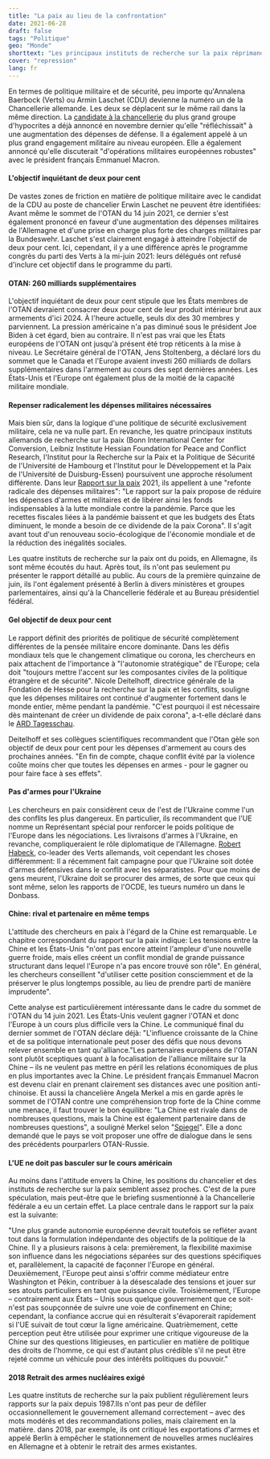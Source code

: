 ```yaml
---
title: "La paix au lieu de la confrontation"
date: 2021-06-28
draft: false
tags: "Politique"
geo: "Monde"
shorttext: "Les principaux instituts de recherche sur la paix réprimandent l'autonomie stratégique de l'Europe et mettent en garde contre la confrontation avec la Chine."
cover: "repression"
lang: fr
---
```


En termes de politique militaire et de sécurité, peu importe qu'Annalena Baerbock (Verts) ou Armin Laschet (CDU) devienne la numéro un de la Chancellerie allemande. Les deux se déplacent sur le même rail dans la même direction. La [candidate à la chancellerie](https://www.tagesspiegel.de/politik/gruenen-chefin-fuer-europaeische-verteidigungspolitik-baerbock-will-die-bundeswehr-staerken/26670854.html "Baerbock will die Bundeswehr stärken") du plus grand groupe d'hypocrites a déjà annoncé en novembre dernier qu'elle "réfléchissait" à une augmentation des dépenses de défense. Il a également appelé à un plus grand engagement militaire au niveau européen. Elle a également annoncé qu'elle discuterait "d'opérations militaires européennes robustes" avec le président français Emmanuel Macron.

#### L'objectif inquiétant de deux pour cent

De vastes zones de friction en matière de politique militaire avec le candidat de la CDU au poste de chancelier Erwin Laschet ne peuvent être identifiées: Avant même le sommet de l'OTAN du 14 juin 2021, ce dernier s'est également prononcé en faveur d'une augmentation des dépenses militaires de l'Allemagne et d'une prise en charge plus forte des charges militaires par la Bundeswehr.  Laschet s'est clairement engagé à atteindre l'objectif de deux pour cent. Ici, cependant, il y a une différence après le programme congrès du parti des Verts à la mi-juin 2021: leurs délégués ont refusé d'inclure cet objectif dans le programme du parti.

#### OTAN: 260 milliards supplémentaires

L'objectif inquiétant de deux pour cent stipule que les États membres de l'OTAN devraient consacrer deux pour cent de leur produit intérieur brut aux armements d'ici 2024. À l'heure actuelle, seuls dix des 30 membres y parviennent. La pression américaine n'a pas diminué sous le président Joe Biden à cet égard, bien au contraire. Il n'est pas vrai que les États européens de l'OTAN ont jusqu'à présent été trop réticents à la mise à niveau. Le Secrétaire général de l'OTAN, Jens Stoltenberg, a déclaré lors du sommet que le Canada et l'Europe avaient investi 260 milliards de dollars supplémentaires dans l'armement au cours des sept dernières années. Les États-Unis et l'Europe ont également plus de la moitié de la capacité militaire mondiale.

#### Repenser radicalement les dépenses militaires nécessaires

Mais bien sûr, dans la logique d'une politique de sécurité exclusivement militaire, cela ne va nulle part. En revanche, les quatre principaux instituts allemands de recherche sur la paix (Bonn International Center for Conversion, Leibniz Institute Hessian Foundation for Peace and Conflict Research, l'Institut pour la Recherche sur la Paix et la Politique de Sécurité de l'Université de Hambourg et l'Institut pour le Développement et la Paix de l'Université de Duisburg-Essen) poursuivent une approche résolument différente. Dans leur [Rapport sur la paix](/staticdownloads/Pressemitteilung_Friedensgutachten_2021.pdf "Friedensgutachten 2021") 2021, ils appellent à une "refonte radicale des dépenses militaires": "Le rapport sur la paix propose de réduire les dépenses d'armes et militaires et de libérer ainsi les fonds indispensables à la lutte mondiale contre la pandémie. Parce que les recettes fiscales liées à la pandémie baissent et que les budgets des États diminuent, le monde a besoin de ce dividende de la paix Corona". Il s'agit avant tout d'un renouveau socio-écologique de l'économie mondiale et de la réduction des inégalités sociales.

Les quatre instituts de recherche sur la paix ont du poids, en Allemagne, ils sont même écoutés du haut. Après tout, ils n'ont pas seulement pu présenter le rapport détaillé au public. Au cours de la première quinzaine de juin, ils l'ont également présenté à Berlin à divers ministères et groupes parlementaires, ainsi qu'à la Chancellerie fédérale et au Bureau présidentiel fédéral.

#### Gel objectif de deux pour cent

Le rapport définit des priorités de politique de sécurité complètement différentes de la pensée militaire encore dominante. Dans les défis mondiaux tels que le changement climatique ou corona, les chercheurs en paix attachent de l'importance à "l'autonomie stratégique" de l'Europe; cela doit "toujours mettre l'accent sur les composantes civiles de la politique étrangère et de sécurité". Nicole Deitelhoff, directrice générale de la Fondation de Hesse pour la recherche sur la paix et les conflits, souligne que les dépenses militaires ont continué d'augmenter fortement dans le monde entier, même pendant la pandémie. "C'est pourquoi il est nécessaire dès maintenant de créer un dividende de paix corona", a-t-elle déclaré dans le [ARD Tagesschau](https://www.tagesschau.de/inland/friedensgutachten-103.html "Gegen Corona kämpfen statt Waffen kaufen").

Deitelhoff et ses collègues scientifiques recommandent que l'Otan gèle son objectif de deux pour cent pour les dépenses d'armement au cours des prochaines années. "En fin de compte, chaque conflit évité par la violence coûte moins cher que toutes les dépenses en armes - pour le gagner ou pour faire face à ses effets".

#### Pas d'armes pour l'Ukraine

Les chercheurs en paix considèrent ceux de l'est de l'Ukraine comme l'un des conflits les plus dangereux. En particulier, ils recommandent que l'UE nomme un Représentant spécial pour renforcer le poids politique de l'Europe dans les négociations. Les livraisons d'armes à l'Ukraine, en revanche, compliqueraient le rôle diplomatique de l'Allemagne. [Robert Habeck](https://www.n-tv.de/politik/Habeck-verteidigt-erneut-Ukraine-Vorstoss-article22598466.html "Habeck verteidigt erneut Ukraine-Vorstoß"), co-leader des Verts allemands, voit cependant les choses différemment: Il a récemment fait campagne pour que l'Ukraine soit dotée d'armes défensives dans le conflit avec les séparatistes. Pour que moins de gens meurent, l'Ukraine doit se procurer des armes, de sorte que ceux qui sont même, selon les rapports de l'OCDE, les tueurs numéro un dans le Donbass.

#### Chine: rival et partenaire en même temps

L'attitude des chercheurs en paix à l'égard de la Chine est remarquable. Le chapitre correspondant du rapport sur la paix indique: Les tensions entre la Chine et les États-Unis "n'ont pas encore atteint l'ampleur d'une nouvelle guerre froide, mais elles créent un conflit mondial de grande puissance structurant dans lequel l'Europe n'a pas encore trouvé son rôle". En général, les chercheurs conseillent "d'utiliser cette position consciemment et de la préserver le plus longtemps possible, au lieu de prendre parti de manière imprudente".

Cette analyse est particulièrement intéressante dans le cadre du sommet de l'OTAN du 14 juin 2021.  Les États-Unis veulent gagner l'OTAN et donc l'Europe à un cours plus difficile vers la Chine. Le communiqué final du dernier sommet de l'OTAN déclare déjà: "L'influence croissante de la Chine et de sa politique internationale peut poser des défis que nous devons relever ensemble en tant qu'alliance."Les partenaires européens de l'OTAN sont plutôt sceptiques quant à la focalisation de l'alliance militaire sur la Chine – ils ne veulent pas mettre en péril les relations économiques de plus en plus importantes avec la Chine. Le président français Emmanuel Macron est devenu clair en prenant clairement ses distances avec une position anti-chinoise. Et aussi la chancelière Angela Merkel a mis en garde après le sommet de l'OTAN contre une compréhension trop forte de la Chine comme une menace, il faut trouver le bon équilibre: "La Chine est rivale dans de nombreuses questions, mais la Chine est également partenaire dans de nombreuses questions", a souligné Merkel selon "[Spiegel](https://www.spiegel.de/politik/deutschland/nato-gipfel-angela-merkel-will-nato-dialog-mit-china-a-9fe94bc0-c0fd-42a4-87e5-1f11c139f948 "Merkel will Nato-Dialog mit China")". Elle a donc demandé que le pays se voit proposer une offre de dialogue dans le sens des précédents pourparlers OTAN-Russie.

#### L'UE ne doit pas basculer sur le cours américain

Au moins dans l'attitude envers la Chine, les positions du chancelier et des instituts de recherche sur la paix semblent assez proches. C'est de la pure spéculation, mais peut-être que le briefing susmentionné à la Chancellerie fédérale a eu un certain effet. La place centrale dans le rapport sur la paix est la suivante:

"Une plus grande autonomie européenne devrait toutefois se refléter avant tout dans la formulation indépendante des objectifs de la politique de la Chine. Il y a plusieurs raisons à cela: premièrement, la flexibilité maximise son influence dans les négociations séparées sur des questions spécifiques et, parallèlement, la capacité de façonner l'Europe en général. Deuxièmement, l'Europe peut ainsi s'offrir comme médiateur entre Washington et Pékin, contribuer à la désescalade des tensions et jouer sur ses atouts particuliers en tant que puissance civile. Troisièmement, l'Europe – contrairement aux États – Unis sous quelque gouvernement que ce soit-n'est pas soupçonnée de suivre une voie de confinement en Chine; cependant, la confiance accrue qui en résulterait s'évaporerait rapidement si l'UE suivait de tout cœur la ligne américaine. Quatrièmement, cette perception peut être utilisée pour exprimer une critique vigoureuse de la Chine sur des questions litigieuses, en particulier en matière de politique des droits de l'homme, ce qui est d'autant plus crédible s'il ne peut être rejeté comme un véhicule pour des intérêts politiques du pouvoir."

#### 2018 Retrait des armes nucléaires exigé

Les quatre instituts de recherche sur la paix publient régulièrement leurs rapports sur la paix depuis 1987.Ils n'ont pas peur de défiler occasionnellement le gouvernement allemand correctement – avec des mots modérés et des recommandations polies, mais clairement en la matière. dans 2018, par exemple, ils ont critiqué les exportations d'armes et appelé Berlin à empêcher le stationnement de nouvelles armes nucléaires en Allemagne et à obtenir le retrait des armes existantes.
